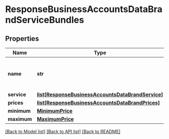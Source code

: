 # ResponseBusinessAccountsDataBrandServiceBundles

## Properties
Name | Type | Description | Notes
------------ | ------------- | ------------- | -------------
**name** | **str** | Nome do Pacote de Serviços dado pela instituição. | 
**service** | [**list[ResponseBusinessAccountsDataBrandService]**](ResponseBusinessAccountsDataBrandService.md) |  | 
**prices** | [**list[ResponseBusinessAccountsDataBrandPrices]**](ResponseBusinessAccountsDataBrandPrices.md) |  | 
**minimum** | [**MinimumPrice**](MinimumPrice.md) |  | 
**maximum** | [**MaximumPrice**](MaximumPrice.md) |  | 

[[Back to Model list]](../README.md#documentation-for-models) [[Back to API list]](../README.md#documentation-for-api-endpoints) [[Back to README]](../README.md)


